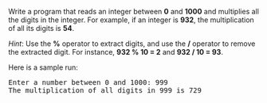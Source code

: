 Write a program that reads an integer between **0** and **1000** and multiplies all the digits in the integer. For example, if an integer is **932**, the multiplication of all its digits is **54**.  
  
*Hint*: Use the **%** operator to extract digits, and use the **/** operator to remove the extracted digit. For instance, **932 % 10 = 2** and **932 / 10 = 93**.  
  
Here is a sample run:  
    
<pre>
Enter a number between 0 and 1000: 999
The multiplication of all digits in 999 is 729
</pre>